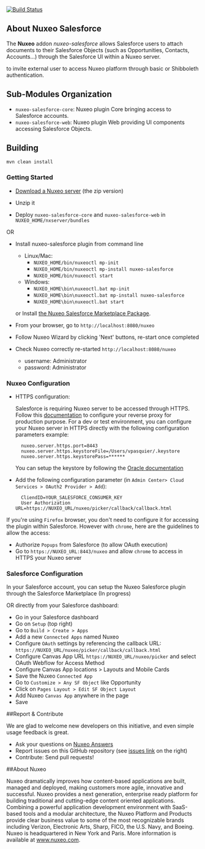 [![Build Status](https://qa.nuxeo.org/jenkins/buildStatus/icon?job=addons_nuxeo-salesforce-master)](https://qa.nuxeo.org/jenkins/job/addons_nuxeo-salesforce-master/)

## About Nuxeo Salesforce

The **Nuxeo** addon _nuxeo-salesforce_ allows Salesforce users to attach documents to their Salesforce Objects (such as Opportunities, Contacts, Accounts...) through the Salesforce UI within a Nuxeo server.

 to invite external user to access Nuxeo platform through basic or Shibboleth authentication.

## Sub-Modules Organization

- `nuxeo-salesforce-core`: Nuxeo plugin Core bringing access to Salesforce accounts.
- `nuxeo-salesforce-web`: Nuxeo plugin Web providing UI components accessing Salesforce Objects.

## Building

`mvn clean install`

### Getting Started

- [Download a Nuxeo server](http://www.nuxeo.com/en/downloads) (the zip version)

- Unzip it

- Deploy `nuxeo-salesforce-core` and `nuxeo-salesforce-web` in `NUXEO_HOME/nxserver/bundles`

OR

- Install nuxeo-salesforce plugin from command line
  - Linux/Mac:
    - `NUXEO_HOME/bin/nuxeoctl mp-init`
    - `NUXEO_HOME/bin/nuxeoctl mp-install nuxeo-salesforce`
    - `NUXEO_HOME/bin/nuxeoctl start`
  - Windows:
    - `NUXEO_HOME\bin\nuxeoctl.bat mp-init`
    - `NUXEO_HOME\bin\nuxeoctl.bat mp-install nuxeo-salesforce`
    - `NUXEO_HOME\bin\nuxeoctl.bat start`

  or Install [the Nuxeo Salesforce Marketplace Package](https://connect.nuxeo.com/nuxeo/site/marketplace/package/nuxeo-salesforce).

- From your browser, go to `http://localhost:8080/nuxeo`

- Follow Nuxeo Wizard by clicking 'Next' buttons, re-start once completed

- Check Nuxeo correctly re-started `http://localhost:8080/nuxeo`
  - username: Administrator
  - password: Administrator

### Nuxeo Configuration

- HTTPS configuration:

	Salesforce is requiring Nuxeo server to be accessed through HTTPS. Follow this [documentation](https://doc.nuxeo.com/x/GAFc) to configure your reverse proxy for production purpose. For a dev or test environment, you can configure your Nuxeo server in HTTPS directly with the following configuration parameters example:

		nuxeo.server.https.port=8443
		nuxeo.server.https.keystoreFile=/Users/vpasquier/.keystore
		nuxeo.server.https.keystorePass=******

	You can setup the keystore by following the [Oracle documentation](https://docs.oracle.com/cd/E19509-01/820-3503/ggfen/index.html)

- Add the following configuration parameter (in `Admin Center> Cloud Services > OAuth2 Provider > Add`):

		CliendID=YOUR_SALESFORCE_CONSUMER_KEY
		User Authorization URL=https://NUXEO_URL/nuxeo/picker/callback/callback.html

If you're using `Firefox` browser, you don't need to configure it for accessing the plugin within Salesforce. However with `chrome`, here are the guidelines to allow the access:

- Authorize `Popups` from Salesforce (to allow OAuth execution)
- Go to `https://NUXEO_URL:8443/nuxeo` and allow `chrome` to access in HTTPS your Nuxeo server

### Salesforce Configuration

In your Salesforce account, you can setup the Nuxeo Salesforce plugin through the Salesforce Marketplace (In progress)

OR directly from your Salesforce dashboard:

- Go in your Salesforce dashboard
- Go on `Setup` (top right)
- Go to `Build > Create > Apps`
- Add a new `Connected Apps` named Nuxeo
- Configure `OAuth` settings by referencing the callback URL: `https://NUXEO_URL/nuxeo/picker/callback/callback.html`
- Configure Canvas App URL `https://NUXEO_URL/nuxeo/picker` and select OAuth Webflow for Access Method
- Configure Canvas App locations > Layouts and Mobile Cards
- Save the Nuxeo `Connected App`
- Go to `Customize > Any SF Object` like Opportunity
- Click on `Pages Layout > Edit SF Object Layout`
- Add Nuxeo `Canvas App` anywhere in the page
- Save

##Report & Contribute

We are glad to welcome new developers on this initiative, and even simple usage feedback is great.
- Ask your questions on [Nuxeo Answers](http://answers.nuxeo.com)
- Report issues on this GitHub repository (see [issues link](http://github.com/nuxeo/nuxeo-salesforce/issues) on the right)
- Contribute: Send pull requests!

##About Nuxeo

Nuxeo dramatically improves how content-based applications are built, managed and deployed, making customers more agile, innovative and successful. Nuxeo provides a next generation, enterprise ready platform for building traditional and cutting-edge content oriented applications. Combining a powerful application development environment with SaaS-based tools and a modular architecture, the Nuxeo Platform and Products provide clear business value to some of the most recognizable brands including Verizon, Electronic Arts, Sharp, FICO, the U.S. Navy, and Boeing. Nuxeo is headquartered in New York and Paris. More information is available at www.nuxeo.com.
